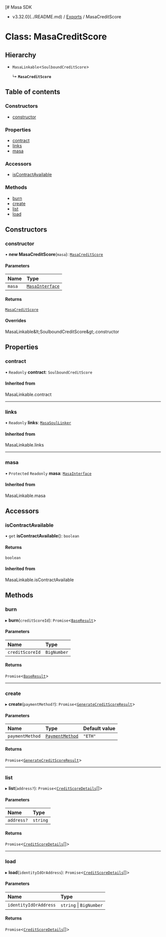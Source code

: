 [# Masa SDK
 - v3.32.0](../README.md) / [Exports](../modules.md) / MasaCreditScore

# Class: MasaCreditScore

## Hierarchy

- `MasaLinkable`\<`SoulboundCreditScore`\>

  ↳ **`MasaCreditScore`**

## Table of contents

### Constructors

- [constructor](MasaCreditScore.md#constructor)

### Properties

- [contract](MasaCreditScore.md#contract)
- [links](MasaCreditScore.md#links)
- [masa](MasaCreditScore.md#masa)

### Accessors

- [isContractAvailable](MasaCreditScore.md#iscontractavailable)

### Methods

- [burn](MasaCreditScore.md#burn)
- [create](MasaCreditScore.md#create)
- [list](MasaCreditScore.md#list)
- [load](MasaCreditScore.md#load)

## Constructors

### constructor

• **new MasaCreditScore**(`masa`): [`MasaCreditScore`](MasaCreditScore.md)

#### Parameters

| Name | Type |
| :------ | :------ |
| `masa` | [`MasaInterface`](../interfaces/MasaInterface.md) |

#### Returns

[`MasaCreditScore`](MasaCreditScore.md)

#### Overrides

MasaLinkable\&lt;SoulboundCreditScore\&gt;.constructor

## Properties

### contract

• `Readonly` **contract**: `SoulboundCreditScore`

#### Inherited from

MasaLinkable.contract

___

### links

• `Readonly` **links**: [`MasaSoulLinker`](MasaSoulLinker.md)

#### Inherited from

MasaLinkable.links

___

### masa

• `Protected` `Readonly` **masa**: [`MasaInterface`](../interfaces/MasaInterface.md)

#### Inherited from

MasaLinkable.masa

## Accessors

### isContractAvailable

• `get` **isContractAvailable**(): `boolean`

#### Returns

`boolean`

#### Inherited from

MasaLinkable.isContractAvailable

## Methods

### burn

▸ **burn**(`creditScoreId`): `Promise`\<[`BaseResult`](../interfaces/BaseResult.md)\>

#### Parameters

| Name | Type |
| :------ | :------ |
| `creditScoreId` | `BigNumber` |

#### Returns

`Promise`\<[`BaseResult`](../interfaces/BaseResult.md)\>

___

### create

▸ **create**(`paymentMethod?`): `Promise`\<[`GenerateCreditScoreResult`](../interfaces/GenerateCreditScoreResult.md)\>

#### Parameters

| Name | Type | Default value |
| :------ | :------ | :------ |
| `paymentMethod` | [`PaymentMethod`](../modules.md#paymentmethod) | `"ETH"` |

#### Returns

`Promise`\<[`GenerateCreditScoreResult`](../interfaces/GenerateCreditScoreResult.md)\>

___

### list

▸ **list**(`address?`): `Promise`\<[`CreditScoreDetails`](../interfaces/CreditScoreDetails.md)[]\>

#### Parameters

| Name | Type |
| :------ | :------ |
| `address?` | `string` |

#### Returns

`Promise`\<[`CreditScoreDetails`](../interfaces/CreditScoreDetails.md)[]\>

___

### load

▸ **load**(`identityIdOrAddress`): `Promise`\<[`CreditScoreDetails`](../interfaces/CreditScoreDetails.md)[]\>

#### Parameters

| Name | Type |
| :------ | :------ |
| `identityIdOrAddress` | `string` \| `BigNumber` |

#### Returns

`Promise`\<[`CreditScoreDetails`](../interfaces/CreditScoreDetails.md)[]\>
